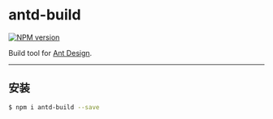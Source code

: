 # antd-build

[![NPM version](https://img.shields.io/npm/v/antd-build.svg?style=flat)](https://npmjs.org/package/antd-build)

Build tool for [Ant Design](https://github.com/ant-design/ant-design).

----

## 安装

```bash
$ npm i antd-build --save
```

